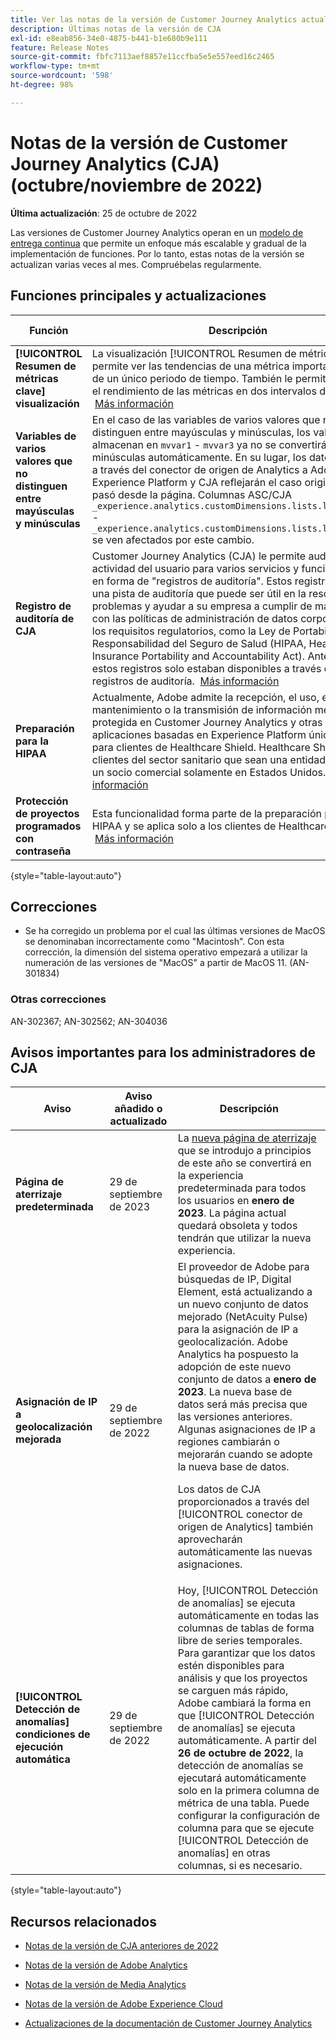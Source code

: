 ```yaml
---
title: Ver las notas de la versión de Customer Journey Analytics actuales
description: Últimas notas de la versión de CJA
exl-id: e8eab856-34e0-4875-b441-b1e680b9e111
feature: Release Notes
source-git-commit: fbfc7113aef8857e11ccfba5e5e557eed16c2465
workflow-type: tm+mt
source-wordcount: '598'
ht-degree: 98%

---
```


# Notas de la versión de Customer Journey Analytics (CJA) (octubre/noviembre de 2022)

**Última actualización**: 25 de octubre de 2022

Las versiones de Customer Journey Analytics operan en un [modelo de entrega continua](releases.md) que permite un enfoque más escalable y gradual de la implementación de funciones. Por lo tanto, estas notas de la versión se actualizan varias veces al mes. Compruébelas regularmente.

## Funciones principales y actualizaciones

| Función | Descripción | [Inicio del despliegue](/help/release-notes/releases.md) | [Disponibilidad general](/help/release-notes/releases.md) |
| ----------- | ---------- | ----- | --- |
| **[!UICONTROL Resumen de métricas clave] visualización** | La visualización [!UICONTROL Resumen de métricas clave] permite ver las tendencias de una métrica importante dentro de un único periodo de tiempo. También le permite comparar el rendimiento de las métricas en dos intervalos de tiempo.  [Más información](/help/analysis-workspace/visualizations/key-metric.md) | 5 de octubre de 2022 | 19 de octubre de 2022 |
| **Variables de varios valores que no distinguen entre mayúsculas y minúsculas** | En el caso de las variables de varios valores que no distinguen entre mayúsculas y minúsculas, los valores que se almacenan en `mvvar1` - `mvvar3` ya no se convertirán en minúsculas automáticamente. En su lugar, los datos pasados a través del conector de origen de Analytics a Adobe Experience Platform y CJA reflejarán el caso original que se pasó desde la página. Columnas ASC/CJA `_experience.analytics.customDimensions.lists.list1.list[]` - `_experience.analytics.customDimensions.lists.list3.list[]` se ven afectados por este cambio. | N/A | 24 de octubre de 2022 |
| **Registro de auditoría de CJA** | Customer Journey Analytics (CJA) le permite auditar la actividad del usuario para varios servicios y funcionalidades en forma de &quot;registros de auditoría&quot;. Estos registros forman una pista de auditoría que puede ser útil en la resolución de problemas y ayudar a su empresa a cumplir de manera eficaz con las políticas de administración de datos corporativos y los requisitos regulatorios, como la Ley de Portabilidad y Responsabilidad del Seguro de Salud (HIPAA, Health Insurance Portability and Accountability Act). Anteriormente, estos registros solo estaban disponibles a través de la API de registros de auditoría.  [Más información](/help/privacy/audit-log.md) | N/D | 26 de octubre de 2022 |
| **Preparación para la HIPAA** | Actualmente, Adobe admite la recepción, el uso, el mantenimiento o la transmisión de información médica protegida en Customer Journey Analytics y otras aplicaciones basadas en Experience Platform únicamente para clientes de Healthcare Shield. Healthcare Shield es para clientes del sector sanitario que sean una entidad cubierta o un socio comercial solamente en Estados Unidos. [Más información](https://www.adobe.com/trust/compliance/hipaa-ready.html) | N/D | 7 de noviembre de 2022 |
| **Protección de proyectos programados con contraseña** | Esta funcionalidad forma parte de la preparación para la HIPAA y se aplica solo a los clientes de Healthcare Shield.  [Más información](https://experienceleague.adobe.com/docs/analytics-platform/using/cja-workspace/curate-share/t-schedule-report.html?lang=es#password) | N/A | 7 de noviembre de 2022. |

{style=&quot;table-layout:auto&quot;}

## Correcciones

* Se ha corregido un problema por el cual las últimas versiones de MacOS se denominaban incorrectamente como &quot;Macintosh&quot;. Con esta corrección, la dimensión del sistema operativo empezará a utilizar la numeración de las versiones de &quot;MacOS&quot; a partir de MacOS 11. (AN-301834)

### Otras correcciones

AN-302367; AN-302562; AN-304036

## Avisos importantes para los administradores de CJA

| Aviso | Aviso añadido o actualizado | Descripción |
| --- | --- | --- |
| **Página de aterrizaje predeterminada** | 29 de septiembre de 2023 | La [nueva página de aterrizaje](/help/getting-started/landing.md) que se introdujo a principios de este año se convertirá en la experiencia predeterminada para todos los usuarios en **enero de 2023**. La página actual quedará obsoleta y todos tendrán que utilizar la nueva experiencia. |
| **Asignación de IP a geolocalización mejorada** | 29 de septiembre de 2022 | El proveedor de Adobe para búsquedas de IP, Digital Element, está actualizando a un nuevo conjunto de datos mejorado (NetAcuity Pulse) para la asignación de IP a geolocalización. Adobe Analytics ha pospuesto la adopción de este nuevo conjunto de datos a **enero de 2023**. La nueva base de datos será más precisa que las versiones anteriores. Algunas asignaciones de IP a regiones cambiarán o mejorarán cuando se adopte la nueva base de datos.<p> Los datos de CJA proporcionados a través del [!UICONTROL conector de origen de Analytics] también aprovecharán automáticamente las nuevas asignaciones. |
| **[!UICONTROL Detección de anomalías] condiciones de ejecución automática** | 29 de septiembre de 2022 | Hoy, [!UICONTROL Detección de anomalías] se ejecuta automáticamente en todas las columnas de tablas de forma libre de series temporales. Para garantizar que los datos estén disponibles para análisis y que los proyectos se carguen más rápido, Adobe cambiará la forma en que [!UICONTROL Detección de anomalías] se ejecuta automáticamente. A partir del **26 de octubre de 2022**, la detección de anomalías se ejecutará automáticamente solo en la primera columna de métrica de una tabla. Puede configurar la configuración de columna para que se ejecute [!UICONTROL Detección de anomalías] en otras columnas, si es necesario. |

{style=&quot;table-layout:auto&quot;}


## Recursos relacionados

* [Notas de la versión de CJA anteriores de 2022](/help/release-notes/2022.md)

* [Notas de la versión de Adobe Analytics](https://experienceleague.adobe.com/docs/analytics/release-notes/latest.html?lang=es)

* [Notas de la versión de Media Analytics](https://experienceleague.adobe.com/docs/media-analytics/using/additional-resources/release-notes.html?lang=es)

* [Notas de la versión de Adobe Experience Cloud](https://experienceleague.adobe.com/docs/release-notes/experience-cloud/current.html?lang=es)

* [Actualizaciones de la documentación de Customer Journey Analytics](/help/release-notes/doc-changes.md)
